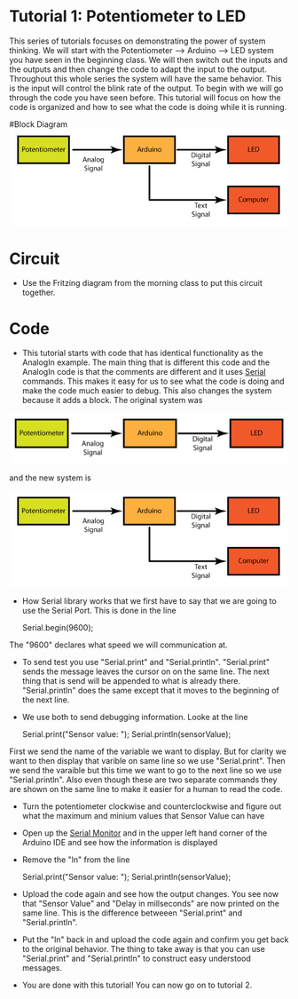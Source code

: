 # Tutorial 1: Potentiometer to LED

This series of tutorials focuses on demonstrating the power of system thinking. We will start with the Potentiometer --> Arduino --> LED system you have seen in the beginning class. We will then switch out the inputs and the outputs and then change the code to adapt the input to the output. Throughout this whole series the system will have the same behavior. This is the input will control the blink rate of the output. To begin with we will go through the code you have seen before. This tutorial will focus on how the code is organized and how to see what the code is doing while it is running. 

#Block Diagram
![Pot to LED System](Pot_to_LED_System.png)

# Circuit
* Use the Fritzing diagram from the morning class to put this circuit together.

# Code
* This tutorial starts with code that has identical functionality as the AnalogIn example. The main thing that is different this code and the AnalogIn code is that the comments are different and it uses <a href="http://arduino.cc/en/reference/serial">Serial</a>  commands. This makes it easy for us to see what the code is doing and make the code much easier to debug. This also changes the system because it adds a block. The original system was 


![ANALOG_IN System](ANALOGIN_System.png)

and the new system is 

![Pot to LED System](Pot_to_LED_System.png)	

* How Serial library works that we first have to say that we are going to use the Serial Port. This is done in the line 

	Serial.begin(9600);

The "9600" declares what speed we will communication at. 

* To send test you use "Serial.print" and "Serial.println". "Serial.print" sends the message leaves the cursor on on the same line. The next thing that is send will be appended to what is already there. "Serial.println" does the same except that it moves to the beginning of the next line. 
* We use both to send debugging information. Looke at the line 

	Serial.print("Sensor value: ");  Serial.println(sensorValue);

First we send the name of the variable we want to display. But for clarity we want to then display that varible on same line so we use "Serial.print". Then we send the varaible but this time we want to go to the next line so we use "Serial.println". Also even though these are two separate commands they are shown on the same line to make it easier for a human to read the code. 

* Turn the potentiometer clockwise and counterclockwise and figure out what the maximum and minium values that Sensor Value can have
* Open up the <a href="http://arduino.cc/en/guide/Environment#serialmonitor">Serial Monitor</a> and in the upper left hand corner of the Arduino IDE and see how the information is displayed
* Remove the "ln" from the line


	Serial.print("Sensor value: ");  Serial.println(sensorValue);

* Upload the code again and see how the output changes. You see now that "Sensor Value" and "Delay in millseconds" are now printed on the same line. This is the difference betweeen "Serial.print" and "Serial.println". 
* Put the "ln" back in and upload the code again and confirm you get back to the original behavior. The thing to take away is that you can use "Serial.print" and "Serial.println" to construct easy understood messages. 
* You are done with this tutorial! You can now go on to tutorial 2.
